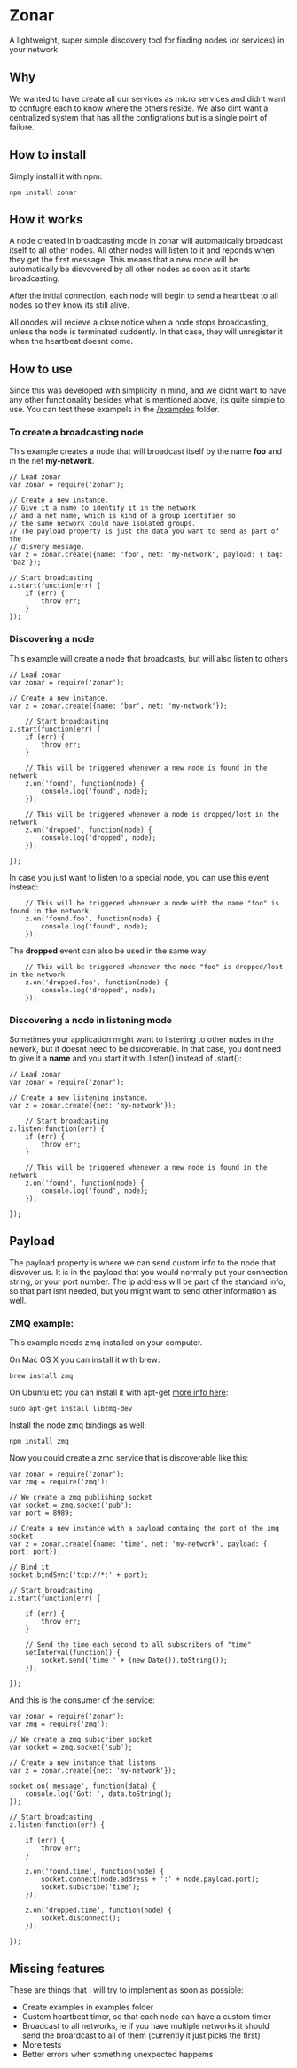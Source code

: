 Zonar
=====

A lightweight, super simple discovery tool for finding nodes (or services) in your network

## Why
We wanted to have create all our services as micro services and didnt want to confugre each to know where the others reside. We also dint want a centralized system that has all the configrations but is a single point of failure.

## How to install
Simply install it with npm:

    npm install zonar

## How it works
A node created in broadcasting mode in zonar will automatically broadcast itself to all other nodes. All other nodes will listen to it and reponds when they get the first message. This means that a new node will be automatically be disvovered by all other nodes as soon as it starts broadcasting. 

After the initial connection, each node will begin to send a heartbeat to all nodes so they know its still alive. 

All onodes will recieve a close notice when a node stops broadcasting, unless the node is terminated suddently. In that case, they will unregister it when the heartbeat doesnt come.

## How to use
Since this was developed with simplicity in mind, and we didnt want to have any other functionality besides what is mentioned above, its quite simple to use. You can test these exampels in the [/examples](/examples) folder.

### To create a broadcasting node
This example creates a node that will broadcast itself by the name **foo** and in the net **my-network**.

    // Load zonar
    var zonar = require('zonar');
    
    // Create a new instance. 
    // Give it a name to identify it in the network
    // and a net name, which is kind of a group identifier so 
    // the same network could have isolated groups.
    // The payload property is just the data you want to send as part of the 
    // disvery message. 
    var z = zonar.create({name: 'foo', net: 'my-network', payload: { baq: 'baz'});
    
    // Start broadcasting
    z.start(function(err) {
        if (err) {
            throw err;
        }
    });
    
### Discovering a node
This example will create a node that broadcasts, but will also listen to others

    // Load zonar
    var zonar = require('zonar');
    
    // Create a new instance. 
    var z = zonar.create({name: 'bar', net: 'my-network'});
    
        // Start broadcasting
    z.start(function(err) {
        if (err) {
            throw err;
        }
        
        // This will be triggered whenever a new node is found in the network
        z.on('found', function(node) {
            console.log('found', node);
        });
        
        // This will be triggered whenever a node is dropped/lost in the network
        z.on('dropped', function(node) {
            console.log('dropped', node);
        });
        
    });

In case you just want to listen to a special node, you can use this event instead:

        // This will be triggered whenever a node with the name "foo" is found in the network
        z.on('found.foo', function(node) {
            console.log('found', node);
        });
        
The **dropped** event can also be used in the same way:

        // This will be triggered whenever the node "foo" is dropped/lost in the network
        z.on('dropped.foo', function(node) {
            console.log('dropped', node);
        });
        
        
### Discovering a node in listening mode
Sometimes your application might want to listening to other nodes in the nework, but it doesnt need to be dsicoverable. In that case, you dont need to give it a **name** and you start it with .listen() instead of .start():


    // Load zonar
    var zonar = require('zonar');
    
    // Create a new listening instance. 
    var z = zonar.create({net: 'my-network'});
    
        // Start broadcasting
    z.listen(function(err) {
        if (err) {
            throw err;
        }
        
        // This will be triggered whenever a new node is found in the network
        z.on('found', function(node) {
            console.log('found', node);
        });
        
    });
    
    
## Payload
The payload property is where we can send custom info to the node that disvover us. It is in the payload that you would normally put your connection string, or your port number. The ip address will be part of the standard info, so that part isnt needed, but you might want to send other information as well.

### ZMQ example:

This example needs zmq installed on your computer. 

On Mac OS X you can install it with brew:

    brew install zmq
   
On Ubuntu etc you can install it with apt-get [more info here](http://zeromq.org/distro:debian):

    sudo apt-get install libzmq-dev
   
Install the node zmq bindings as well:

    npm install zmq
    
Now you could create a zmq service that is discoverable like this:

    var zonar = require('zonar');
    var zmq = require('zmq');
    
    // We create a zmq publishing socket
    var socket = zmq.socket('pub');
    var port = 8989;
    
    // Create a new instance with a payload containg the port of the zmq socket
    var z = zonar.create({name: 'time', net: 'my-network', payload: { port: port});
    
    // Bind it
    socket.bindSync('tcp://*:' + port);
    
    // Start broadcasting
    z.start(function(err) {
    
        if (err) {
            throw err;
        }
        
        // Send the time each second to all subscribers of "time"
        setInterval(function() {
            socket.send('time ' + (new Date()).toString());
        });
        
    });
    
 And this is the consumer of the service:
 
    var zonar = require('zonar');
    var zmq = require('zmq');
    
    // We create a zmq subscriber socket
    var socket = zmq.socket('sub');
    
    // Create a new instance that listens
    var z = zonar.create({net: 'my-network'});
    
    socket.on('message', function(data) {
        console.log('Got: ', data.toString();
    });
    
    // Start broadcasting
    z.listen(function(err) {
    
        if (err) {
            throw err;
        }
        
        z.on('found.time', function(node) {
            socket.connect(node.address + ':' + node.payload.port);
            socket.subscribe('time');
        });

        z.on('dropped.time', function(node) {
            socket.disconnect();
        });
        
    });
    
## Missing features
These are things that I will try to implement as soon as possible:

* Create examples in examples folder
* Custom heartbeat timer, so that each node can have a custom timer
* Broadcast to all networks, ie if you have multiple networks it should send the broardcast to all of them (currently it just picks the first)
* More tests
* Better errors when something unexpected happems